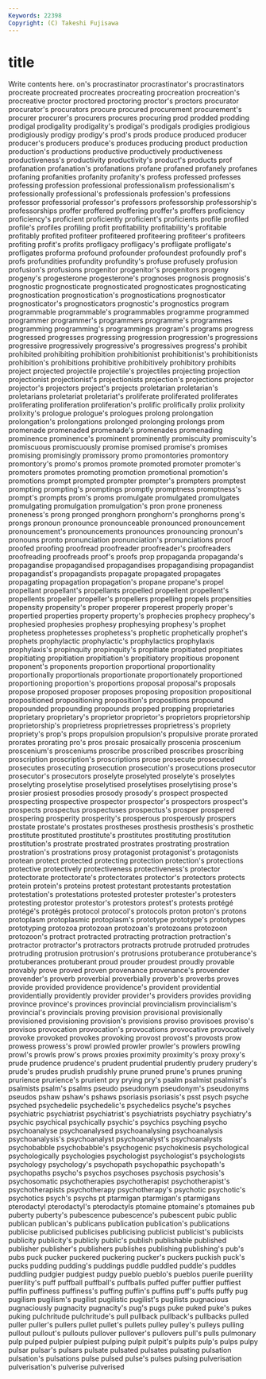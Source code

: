 ```yaml
---
Keywords: 22398 
Copyright: (C) Takeshi Fujisawa
---
```


# title

Write contents here.
on's
procrastinator procrastinator's procrastinators procreate procreated procreates procreating procreation procreation's procreative
proctor proctored proctoring proctor's proctors procurator procurator's procurators procure procured
procurement procurement's procurer procurer's procurers procures procuring prod prodded prodding
prodigal prodigality prodigality's prodigal's prodigals prodigies prodigious prodigiously prodigy prodigy's
prod's prods produce produced producer producer's producers produce's produces producing
product production production's productions productive productively productiveness productiveness's productivity productivity's
product's products prof profanation profanation's profanations profane profaned profanely profanes
profaning profanities profanity profanity's profess professed professes professing profession professional
professionalism professionalism's professionally professional's professionals profession's professions professor professorial professor's
professors professorship professorship's professorships proffer proffered proffering proffer's proffers proficiency
proficiency's proficient proficiently proficient's proficients profile profiled profile's profiles profiling
profit profitability profitability's profitable profitably profited profiteer profiteered profiteering profiteer's
profiteers profiting profit's profits profligacy profligacy's profligate profligate's profligates proforma
profound profounder profoundest profoundly prof's profs profundities profundity profundity's profuse
profusely profusion profusion's profusions progenitor progenitor's progenitors progeny progeny's progesterone
progesterone's prognoses prognosis prognosis's prognostic prognosticate prognosticated prognosticates prognosticating prognostication
prognostication's prognostications prognosticator prognosticator's prognosticators prognostic's prognostics program programmable programmable's
programmables programme programmed programmer programmer's programmers programme's programmes programming programming's
programmings program's programs progress progressed progresses progressing progression progression's progressions
progressive progressively progressive's progressives progress's prohibit prohibited prohibiting prohibition prohibitionist
prohibitionist's prohibitionists prohibition's prohibitions prohibitive prohibitively prohibitory prohibits project projected
projectile projectile's projectiles projecting projection projectionist projectionist's projectionists projection's projections
projector projector's projectors project's projects proletarian proletarian's proletarians proletariat proletariat's
proliferate proliferated proliferates proliferating proliferation proliferation's prolific prolifically prolix prolixity
prolixity's prologue prologue's prologues prolong prolongation prolongation's prolongations prolonged prolonging
prolongs prom promenade promenaded promenade's promenades promenading prominence prominence's prominent
prominently promiscuity promiscuity's promiscuous promiscuously promise promised promise's promises promising
promisingly promissory promo promontories promontory promontory's promo's promos promote promoted
promoter promoter's promoters promotes promoting promotion promotional promotion's promotions prompt
prompted prompter prompter's prompters promptest prompting prompting's promptings promptly promptness
promptness's prompt's prompts prom's proms promulgate promulgated promulgates promulgating promulgation
promulgation's pron prone proneness proneness's prong pronged pronghorn pronghorn's pronghorns
prong's prongs pronoun pronounce pronounceable pronounced pronouncement pronouncement's pronouncements pronounces
pronouncing pronoun's pronouns pronto pronunciation pronunciation's pronunciations proof proofed proofing
proofread proofreader proofreader's proofreaders proofreading proofreads proof's proofs prop propaganda
propaganda's propagandise propagandised propagandises propagandising propagandist propagandist's propagandists propagate propagated
propagates propagating propagation propagation's propane propane's propel propellant propellant's propellants
propelled propellent propellent's propellents propeller propeller's propellers propelling propels propensities
propensity propensity's proper properer properest properly proper's propertied properties property
property's prophecies prophecy prophecy's prophesied prophesies prophesy prophesying prophesy's prophet
prophetess prophetesses prophetess's prophetic prophetically prophet's prophets prophylactic prophylactic's prophylactics
prophylaxis prophylaxis's propinquity propinquity's propitiate propitiated propitiates propitiating propitiation propitiation's
propitiatory propitious proponent proponent's proponents proportion proportional proportionality proportionally proportionals
proportionate proportionately proportioned proportioning proportion's proportions proposal proposal's proposals propose
proposed proposer proposes proposing proposition propositional propositioned propositioning proposition's propositions
propound propounded propounding propounds propped propping proprietaries proprietary proprietary's proprietor
proprietor's proprietors proprietorship proprietorship's proprietress proprietresses proprietress's propriety propriety's prop's
props propulsion propulsion's propulsive prorate prorated prorates prorating pro's pros
prosaic prosaically proscenia proscenium proscenium's prosceniums proscribe proscribed proscribes proscribing
proscription proscription's proscriptions prose prosecute prosecuted prosecutes prosecuting prosecution prosecution's
prosecutions prosecutor prosecutor's prosecutors proselyte proselyted proselyte's proselytes proselyting proselytise
proselytised proselytises proselytising prose's prosier prosiest prosodies prosody prosody's prospect
prospected prospecting prospective prospector prospector's prospectors prospect's prospects prospectus prospectuses
prospectus's prosper prospered prospering prosperity prosperity's prosperous prosperously prospers prostate
prostate's prostates prostheses prosthesis prosthesis's prosthetic prostitute prostituted prostitute's prostitutes
prostituting prostitution prostitution's prostrate prostrated prostrates prostrating prostration prostration's prostrations
prosy protagonist protagonist's protagonists protean protect protected protecting protection protection's
protections protective protectively protectiveness protectiveness's protector protectorate protectorate's protectorates protector's
protectors protects protein protein's proteins protest protestant protestants protestation protestation's
protestations protested protester protester's protesters protesting protestor protestor's protestors protest's
protests protégé protégé's protégés protocol protocol's protocols proton proton's protons
protoplasm protoplasmic protoplasm's prototype prototype's prototypes prototyping protozoa protozoan protozoan's
protozoans protozoon protozoon's protract protracted protracting protraction protraction's protractor protractor's
protractors protracts protrude protruded protrudes protruding protrusion protrusion's protrusions protuberance
protuberance's protuberances protuberant proud prouder proudest proudly provable provably prove
proved proven provenance provenance's provender provender's proverb proverbial proverbially proverb's
proverbs proves provide provided providence providence's provident providential providentially providently
provider provider's providers provides providing province province's provinces provincial provincialism
provincialism's provincial's provincials proving provision provisional provisionally provisioned provisioning provision's
provisions proviso provisoes proviso's provisos provocation provocation's provocations provocative provocatively
provoke provoked provokes provoking provost provost's provosts prow prowess prowess's
prowl prowled prowler prowler's prowlers prowling prowl's prowls prow's prows
proxies proximity proximity's proxy proxy's prude prudence prudence's prudent prudential
prudently prudery prudery's prude's prudes prudish prudishly prune pruned prune's
prunes pruning prurience prurience's prurient pry prying pry's psalm psalmist
psalmist's psalmists psalm's psalms pseudo pseudonym pseudonym's pseudonyms pseudos pshaw
pshaw's pshaws psoriasis psoriasis's psst psych psyche psyched psychedelic psychedelic's
psychedelics psyche's psyches psychiatric psychiatrist psychiatrist's psychiatrists psychiatry psychiatry's psychic
psychical psychically psychic's psychics psyching psycho psychoanalyse psychoanalysed psychoanalysing psychoanalysis
psychoanalysis's psychoanalyst psychoanalyst's psychoanalysts psychobabble psychobabble's psychogenic psychokinesis psychological psychologically
psychologies psychologist psychologist's psychologists psychology psychology's psychopath psychopathic psychopath's psychopaths
psycho's psychos psychoses psychosis psychosis's psychosomatic psychotherapies psychotherapist psychotherapist's psychotherapists
psychotherapy psychotherapy's psychotic psychotic's psychotics psych's psychs pt ptarmigan ptarmigan's
ptarmigans pterodactyl pterodactyl's pterodactyls ptomaine ptomaine's ptomaines pub puberty puberty's
pubescence pubescence's pubescent pubic public publican publican's publicans publication publication's
publications publicise publicised publicises publicising publicist publicist's publicists publicity publicity's
publicly public's publish publishable published publisher publisher's publishers publishes publishing
publishing's pub's pubs puck pucker puckered puckering pucker's puckers puckish
puck's pucks pudding pudding's puddings puddle puddled puddle's puddles puddling
pudgier pudgiest pudgy pueblo pueblo's pueblos puerile puerility puerility's puff
puffball puffball's puffballs puffed puffer puffier puffiest puffin puffiness puffiness's
puffing puffin's puffins puff's puffs puffy pug pugilism pugilism's pugilist
pugilistic pugilist's pugilists pugnacious pugnaciously pugnacity pugnacity's pug's pugs puke
puked puke's pukes puking pulchritude pulchritude's pull pullback pullback's pullbacks
pulled puller puller's pullers pullet pullet's pullets pulley pulley's pulleys
pulling pullout pullout's pullouts pullover pullover's pullovers pull's pulls pulmonary
pulp pulped pulpier pulpiest pulping pulpit pulpit's pulpits pulp's pulps
pulpy pulsar pulsar's pulsars pulsate pulsated pulsates pulsating pulsation pulsation's
pulsations pulse pulsed pulse's pulses pulsing pulverisation pulverisation's pulverise pulverised
